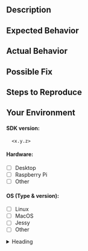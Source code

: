 <!--- Provide a general summary of the issue in the Title above -->
## Description
<!--- Provide a more detailed introduction to the issue itself, and why you consider it to be a bug -->

## Expected Behavior
<!--- Tell us what should happen -->

## Actual Behavior
<!--- Tell us what happens instead -->

## Possible Fix
<!--- Not obligatory, but suggest a fix or reason for the bug -->

## Steps to Reproduce
<!--- Provide the steps for reproduce -->

## Your Environment
<!--- Include as many relevant details about the environment you experienced the bug in -->
#### SDK version: 
      <x.y.z> 
#### Hardware:
- [ ] Desktop
- [ ] Raspberry Pi
- [ ] Other
#### OS (Type & version): 
- [ ] Linux
- [ ] MacOS 
- [ ] Jessy 
- [ ] Other

<details>
<summary>Heading</summary>
<ul>
<li> markdown list 1</li>
<ul>
<li> nested list 1</li>
<li> nested list 2</li>
</ul>
<li> markdown list 2</li>
</ul>
</details>
